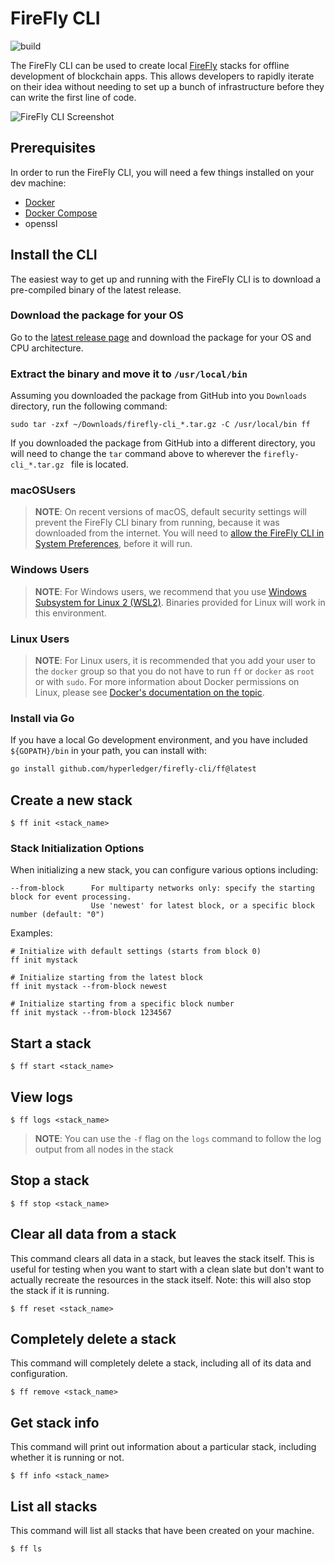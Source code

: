 # FireFly CLI

![build](https://github.com/hyperledger/firefly-cli/actions/workflows/build.yml/badge.svg?branch=main)

The FireFly CLI can be used to create local [FireFly](https://github.com/hyperledger/firefly) stacks
for offline development of blockchain apps. This allows developers to rapidly iterate on their idea without
needing to set up a bunch of infrastructure before they can write the first line of code.

![FireFly CLI Screenshot](docs/firefly_screenshot.png)

## Prerequisites

In order to run the FireFly CLI, you will need a few things installed on your dev machine:

- [Docker](https://www.docker.com/)
- [Docker Compose](https://docs.docker.com/compose/)
- openssl

## Install the CLI

The easiest way to get up and running with the FireFly CLI is to download a pre-compiled binary of the latest release.

### Download the package for your OS
Go to the [latest release page](https://github.com/hyperledger/firefly-cli/releases/latest) and download the package for your OS and CPU architecture.

### Extract the binary and move it to `/usr/local/bin`

Assuming you downloaded the package from GitHub into you `Downloads` directory, run the following command:

```
sudo tar -zxf ~/Downloads/firefly-cli_*.tar.gz -C /usr/local/bin ff
```

If you downloaded the package from GitHub into a different directory, you will need to change the `tar` command above to wherever the `firefly-cli_*.tar.gz ` file is located.

### macOSUsers
 > **NOTE**: On recent versions of macOS, default security settings will prevent the FireFly CLI binary from running, because it was downloaded from the internet. You will need to [allow the FireFly CLI in System Preferences](docs/mac_help.md), before it will run.

### Windows Users
 > **NOTE**: For Windows users, we recommend that you use [Windows Subsystem for Linux 2 (WSL2)](https://docs.microsoft.com/en-us/windows/wsl/). Binaries provided for Linux will work in this environment.

### Linux Users
> **NOTE**: For Linux users, it is recommended that you add your user to the `docker` group so that you do not have to run `ff` or `docker` as `root` or with `sudo`. For more information about Docker permissions on Linux, please see [Docker's documentation on the topic](https://docs.docker.com/engine/install/linux-postinstall/).

### Install via Go

If you have a local Go development environment, and you have included `${GOPATH}/bin` in your path, you can install with:

```sh
go install github.com/hyperledger/firefly-cli/ff@latest
```

## Create a new stack

```
$ ff init <stack_name>
```

### Stack Initialization Options

When initializing a new stack, you can configure various options including:

```
--from-block      For multiparty networks only: specify the starting block for event processing. 
                  Use 'newest' for latest block, or a specific block number (default: "0")
```

Examples:
```
# Initialize with default settings (starts from block 0)
ff init mystack

# Initialize starting from the latest block
ff init mystack --from-block newest

# Initialize starting from a specific block number
ff init mystack --from-block 1234567
```

## Start a stack

```
$ ff start <stack_name>
```

## View logs

```
$ ff logs <stack_name>
```

> **NOTE**: You can use the `-f` flag on the `logs` command to follow the log output from all nodes in the stack

## Stop a stack

```
$ ff stop <stack_name>
```

## Clear all data from a stack

This command clears all data in a stack, but leaves the stack itself. This is useful for testing when you want to start with a clean slate but don't want to actually recreate the resources in the stack itself. Note: this will also stop the stack if it is running.

```
$ ff reset <stack_name>
```

## Completely delete a stack

This command will completely delete a stack, including all of its data and configuration.

```
$ ff remove <stack_name>
```

## Get stack info

This command will print out information about a particular stack, including whether it is running or not.

```
$ ff info <stack_name>
```

## List all stacks

This command will list all stacks that have been created on your machine.

```
$ ff ls
```

